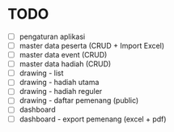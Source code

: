 # TODO

-   [ ] pengaturan aplikasi
-   [ ] master data peserta (CRUD + Import Excel)
-   [ ] master data event (CRUD)
-   [ ] master data hadiah (CRUD)
-   [ ] drawing - list
-   [ ] drawing - hadiah utama
-   [ ] drawing - hadiah reguler
-   [ ] drawing - daftar pemenang (public)
-   [ ] dashboard
-   [ ] dashboard - export pemenang (excel + pdf)
